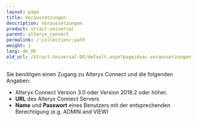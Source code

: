 ```yaml
---
layout: page
title: Voraussetzungen
description: Voraussetzungen
product: xtract-universal
parent: alteryx_connect
permalink: /:collection/:path
weight: 1
lang: de_DE
old_url: /Xtract-Universal-DE/default.aspx?pageid=ac-voraussetzungen
---
```


Sie benötigen einen Zugang zu Alteryx Connect und die folgenden Angaben:

- Alteryx Connect Version 3.0 oder Version 2018.2 oder höher.
- **URL** des Alteryx Connect Servers
- **Name** und **Passwort** eines Benutzers mit der entsprechenden Berechtigung (e.g. ADMIN and VIEW) 